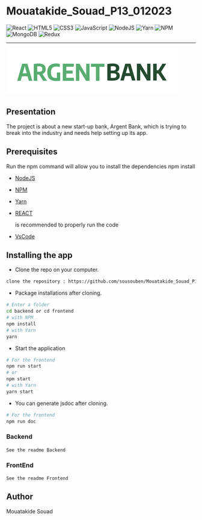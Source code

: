 # Mouatakide_Souad_P13_012023

![React](https://img.shields.io/badge/react-%2320232a.svg?style=for-the-badge&logo=react&logoColor=%2361DAFB)
![HTML5](https://img.shields.io/badge/html5-%23E34F26.svg?style=for-the-badge&logo=html5&logoColor=white)
![CSS3](https://img.shields.io/badge/css3-%231572B6.svg?style=for-the-badge&logo=css3&logoColor=white)
![JavaScript](https://img.shields.io/badge/javascript-%23323330.svg?style=for-the-badge&logo=javascript&logoColor=%23F7DF1E)
![NodeJS](https://img.shields.io/badge/node.js-6DA55F?style=for-the-badge&logo=node.js&logoColor=white)
![Yarn](https://img.shields.io/badge/yarn-%232C8EBB.svg?style=for-the-badge&logo=yarn&logoColor=white)
![NPM](https://img.shields.io/badge/NPM-%23000000.svg?style=for-the-badge&logo=npm&logoColor=white)
![MongoDB](https://img.shields.io/badge/MongoDB-%234ea94b.svg?style=for-the-badge&logo=mongodb&logoColor=white)
![Redux](https://img.shields.io/badge/redux-%23593d88.svg?style=for-the-badge&logo=redux&logoColor=white)

---

![logo](frontend/src/assets/img/argentBankLogo.png)

## Presentation

The project is about a new start-up bank, Argent Bank, which is trying to break into the industry and needs help setting up its app.

## Prerequisites

Run the npm command will allow you to install the dependencies
npm install

- [NodeJS](https://nodejs.org/en/)
- [NPM](https://www.npmjs.com/)
- [Yarn](https://yarnpkg.com/)
- [REACT](https://en.reactjs.org/)

  is recommended to properly run the code

- [VsCode](https://code.visualstudio.com/download)

## Installing the app

- Clone the repo on your computer.

```bash
clone the repository : https://github.com/sousouben/Mouatakide_Souad_P13_012023.git
```

- Package installations after cloning.

```bash
# Enter a folder
cd backend or cd frontend
# with NPM
npm install
# with Yarn
yarn
```

- Start the application

```bash
# For the frontend
npm run start
# or
npm start
# with Yarn
yarn start
```

- You can generate jsdoc after cloning.

```bash
# For the frontend
npm run doc
```

### Backend

    See the readme Backend

### FrontEnd

    See the readme Frontend

## Author

Mouatakide Souad
